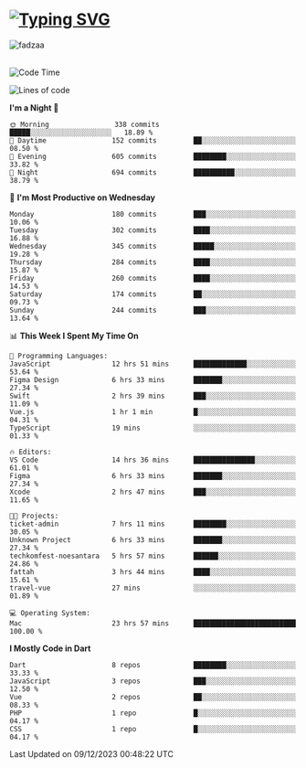 
<h1 align="left"><a href="https://git.io/typing-svg"><img src="https://readme-typing-svg.demolab.com?font=Fira+Code&pause=1000&color=F7F7F7&random=false&width=600&lines=Hi+%F0%9F%91%8B%2C+I'm+Fattah+Anggit+Al+Dzakwan;Junior+Software+Developer+from+SMK+Raden+Umar+Said" alt="Typing SVG" /></a></h1>


<div align="left" display="flex"> 
  <img src="https://komarev.com/ghpvc/?username=fadzaa&label=Profile%20views&color=0e75b6&style=flat" alt="fadzaa" /> 
</div>

<br/>

<!--START_SECTION:waka-->
![Code Time](http://img.shields.io/badge/Code%20Time-154%20hrs%2046%20mins-blue)

![Lines of code](https://img.shields.io/badge/From%20Hello%20World%20I%27ve%20Written-307.8%20thousand%20lines%20of%20code-blue)

**I'm a Night 🦉** 

```text
🌞 Morning                338 commits         █████░░░░░░░░░░░░░░░░░░░░   18.89 % 
🌆 Daytime                152 commits         ██░░░░░░░░░░░░░░░░░░░░░░░   08.50 % 
🌃 Evening                605 commits         ████████░░░░░░░░░░░░░░░░░   33.82 % 
🌙 Night                  694 commits         ██████████░░░░░░░░░░░░░░░   38.79 % 
```
📅 **I'm Most Productive on Wednesday** 

```text
Monday                   180 commits         ███░░░░░░░░░░░░░░░░░░░░░░   10.06 % 
Tuesday                  302 commits         ████░░░░░░░░░░░░░░░░░░░░░   16.88 % 
Wednesday                345 commits         █████░░░░░░░░░░░░░░░░░░░░   19.28 % 
Thursday                 284 commits         ████░░░░░░░░░░░░░░░░░░░░░   15.87 % 
Friday                   260 commits         ████░░░░░░░░░░░░░░░░░░░░░   14.53 % 
Saturday                 174 commits         ██░░░░░░░░░░░░░░░░░░░░░░░   09.73 % 
Sunday                   244 commits         ███░░░░░░░░░░░░░░░░░░░░░░   13.64 % 
```


📊 **This Week I Spent My Time On** 

```text
💬 Programming Languages: 
JavaScript               12 hrs 51 mins      █████████████░░░░░░░░░░░░   53.64 % 
Figma Design             6 hrs 33 mins       ███████░░░░░░░░░░░░░░░░░░   27.34 % 
Swift                    2 hrs 39 mins       ███░░░░░░░░░░░░░░░░░░░░░░   11.09 % 
Vue.js                   1 hr 1 min          █░░░░░░░░░░░░░░░░░░░░░░░░   04.31 % 
TypeScript               19 mins             ░░░░░░░░░░░░░░░░░░░░░░░░░   01.33 % 

🔥 Editors: 
VS Code                  14 hrs 36 mins      ███████████████░░░░░░░░░░   61.01 % 
Figma                    6 hrs 33 mins       ███████░░░░░░░░░░░░░░░░░░   27.34 % 
Xcode                    2 hrs 47 mins       ███░░░░░░░░░░░░░░░░░░░░░░   11.65 % 

🐱‍💻 Projects: 
ticket-admin             7 hrs 11 mins       ████████░░░░░░░░░░░░░░░░░   30.05 % 
Unknown Project          6 hrs 33 mins       ███████░░░░░░░░░░░░░░░░░░   27.34 % 
techkomfest-noesantara   5 hrs 57 mins       ██████░░░░░░░░░░░░░░░░░░░   24.86 % 
fattah                   3 hrs 44 mins       ████░░░░░░░░░░░░░░░░░░░░░   15.61 % 
travel-vue               27 mins             ░░░░░░░░░░░░░░░░░░░░░░░░░   01.89 % 

💻 Operating System: 
Mac                      23 hrs 57 mins      █████████████████████████   100.00 % 
```

**I Mostly Code in Dart** 

```text
Dart                     8 repos             ████████░░░░░░░░░░░░░░░░░   33.33 % 
JavaScript               3 repos             ███░░░░░░░░░░░░░░░░░░░░░░   12.50 % 
Vue                      2 repos             ██░░░░░░░░░░░░░░░░░░░░░░░   08.33 % 
PHP                      1 repo              █░░░░░░░░░░░░░░░░░░░░░░░░   04.17 % 
CSS                      1 repo              █░░░░░░░░░░░░░░░░░░░░░░░░   04.17 % 
```




 Last Updated on 09/12/2023 00:48:22 UTC
<!--END_SECTION:waka-->
